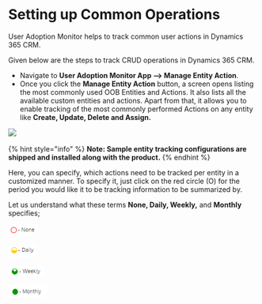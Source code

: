# Setting up Common Operations

User Adoption Monitor helps to track common user actions in Dynamics 365 CRM.

Given below are the steps to track CRUD operations in Dynamics 365 CRM.

* Navigate to **User Adoption Monitor App --> Manage Entity Action**.
* Once you click the **Manage Entity Action** button, a screen opens listing the most commonly used OOB Entities and Actions. It also lists all the available custom entities and actions. Apart from that, it allows you to enable tracking of the most commonly performed Actions on any entity like **Create, Update, Delete and Assign.**

![](../../.gitbook/assets/CRUD\_1.png)

{% hint style="info" %}
**Note: Sample entity tracking configurations are shipped and installed along with the product.**
{% endhint %}

Here, you can specify, which actions need to be tracked per entity in a customized manner. To specify it, just click on the red circle (O) for the period you would like it to be tracking information to be summarized by.

Let us understand what these terms **None, Daily, Weekly,** and **Monthly** specifies;

![Represents tracking is not enabled at all.](<../../.gitbook/assets/image (189).png>)

![Represents changes that will be tracked and summarized on a daily basis.](<../../.gitbook/assets/image (8).png>)

![Represents changes that will be tracked and summarized on a weekly basis.](<../../.gitbook/assets/image (201).png>)

![Represents changes that will be tracked and summarized on a monthly basis.](<../../.gitbook/assets/image (240).png>)

